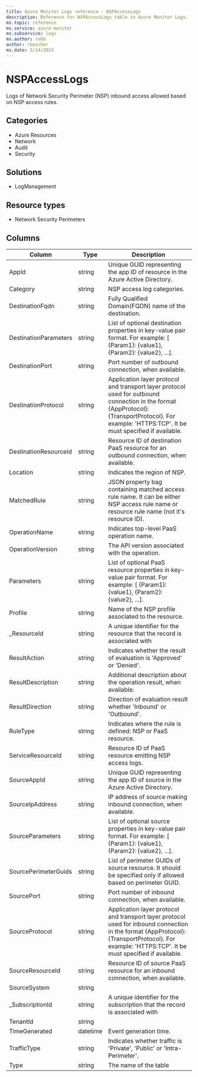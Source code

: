```yaml
---
title: Azure Monitor Logs reference - NSPAccessLogs
description: Reference for NSPAccessLogs table in Azure Monitor Logs.
ms.topic: reference
ms.service: azure-monitor
ms.subservice: logs
ms.author: robb
author: rboucher
ms.date: 2/14/2023
---
```


# NSPAccessLogs

 Logs of Network Security Perimeter (NSP) inbound access allowed based on NSP access rules.

## Categories

- Azure Resources
- Network
- Audit
- Security
## Solutions

- LogManagement
## Resource types

- Network Security Perimeters




## Columns

| Column | Type | Description |
| --- | --- | --- |
| AppId | string | Unique GUID representing the app ID of resource in the Azure Active Directory. |
| Category | string | NSP access log categories. |
| DestinationFqdn | string | Fully Qualified Domain(FQDN) name of the destination. |
| DestinationParameters | string | List of optional destination properties in key-value pair format. For example: [ {Param1}: {value1}, {Param2}: {value2}, ...]. |
| DestinationPort | string | Port number of outbound connection, when available. |
| DestinationProtocol | string | Application layer protocol and transport layer protocol used for outbound connection in the format {AppProtocol}:{TransportProtocol}. For example: 'HTTPS:TCP'. It be must specified if available. |
| DestinationResourceId | string | Resource ID of destination PaaS resource for an outbound connection, when available. |
| Location | string | Indicates the region of NSP. |
| MatchedRule | string | JSON property bag containing matched access rule name. It can be either NSP access rule name or resource rule name (not it's resource ID). |
| OperationName | string | Indicates top-level PaaS operation name. |
| OperationVersion | string | The API version associated with the operation. |
| Parameters | string | List of optional PaaS resource properties in key-value pair format. For example: [ {Param1}: {value1}, {Param2}: {value2}, ...]. |
| Profile | string | Name of the NSP profile associated to the resource. |
| _ResourceId | string | A unique identifier for the resource that the record is associated with |
| ResultAction | string | Indicates whether the result of evaluation is 'Approved' or 'Denied'. |
| ResultDescription | string | Additional description about the operation result, when available. |
| ResultDirection | string | Direction of evaluation result whether 'Inbound' or 'Outbound'. |
| RuleType | string | Indicates where the rule is defined: NSP or PaaS resource. |
| ServiceResourceId | string | Resource ID of PaaS resource emitting NSP access logs. |
| SourceAppId | string | Unique GUID representing the app ID of source in the Azure Active Directory. |
| SourceIpAddress | string | IP address of source making inbound connection, when available. |
| SourceParameters | string | List of optional source properties in key-value pair format. For example: [ {Param1}: {value1}, {Param2}: {value2}, ...]. |
| SourcePerimeterGuids | string | List of perimeter GUIDs of source resource. It should be specified only if allowed based on perimeter GUID. |
| SourcePort | string | Port number of inbound connection, when available. |
| SourceProtocol | string | Application layer protocol and transport layer protocol used for inbound connection in the format {AppProtocol}:{TransportProtocol}. For example: 'HTTPS:TCP'. It be must specified if available. |
| SourceResourceId | string | Resource ID of source PaaS resource for an inbound connection, when available. |
| SourceSystem | string |  |
| _SubscriptionId | string | A unique identifier for the subscription that the record is associated with |
| TenantId | string |  |
| TimeGenerated | datetime | Event generation time. |
| TrafficType | string | Indicates whether traffic is 'Private', 'Public' or 'Intra-Perimeter'. |
| Type | string | The name of the table |
